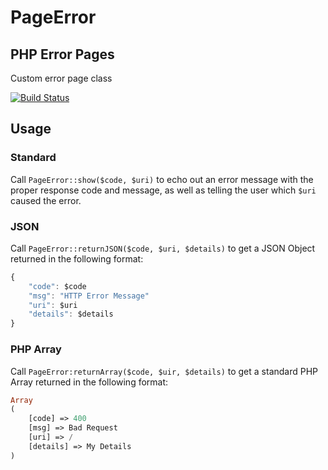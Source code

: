 # PageError
## PHP Error Pages

Custom error page class

[![Build Status](https://travis-ci.org/patrickmccoy/PageError.png)](https://travis-ci.org/patrickmccoy/PageError)

## Usage

### Standard

Call `PageError::show($code, $uri)` to echo out an error message with the proper response code and message, as well as telling the user which `$uri` caused the error.

### JSON

Call `PageError::returnJSON($code, $uri, $details)` to get a JSON Object returned in the following format:

```javascript
{
    "code": $code
    "msg": "HTTP Error Message"
    "uri": $uri
    "details": $details
}
```

### PHP Array

Call `PageError:returnArray($code, $uir, $details)` to get a standard PHP Array returned in the following format:

```PHP
Array
(
    [code] => 400
    [msg] => Bad Request
    [uri] => /
    [details] => My Details
)
```
